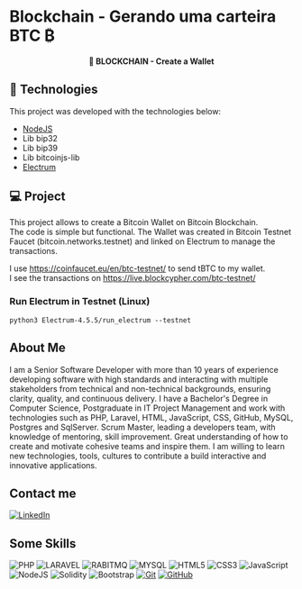 # Blockchain - Gerando uma carteira BTC ₿

<h4 align="center">
🚀 BLOCKCHAIN - Create a Wallet
</h4>

## :rocket: Technologies

This project was developed with the technologies below:

- [NodeJS](https://nodejs.org)
- Lib bip32
- Lib bip39
- Lib bitcoinjs-lib
- [Electrum](https://electrum.org/)

## 💻 Project

This project allows to create a Bitcoin Wallet on Bitcoin Blockchain.  
The code is simple but functional. The Wallet was created in Bitcoin Testnet Faucet (bitcoin.networks.testnet) and 
linked on Electrum to manage the transactions.

I use https://coinfaucet.eu/en/btc-testnet/ to send tBTC to my wallet.  
I see the transactions on https://live.blockcypher.com/btc-testnet/  

### Run Electrum in Testnet (Linux)  

```
python3 Electrum-4.5.5/run_electrum --testnet
```

## About Me
I am a Senior Software Developer with more than 10 years of experience developing software with high standards and 
interacting with multiple stakeholders from technical and non-technical backgrounds, ensuring clarity, quality, and 
continuous delivery. I have a Bachelor's Degree in Computer Science, Postgraduate in IT Project Management and work 
with technologies such as PHP, Laravel, HTML, JavaScript, CSS, GitHub, MySQL, Postgres and SqlServer.
Scrum Master, leading a developers team, with knowledge of mentoring, skill improvement. Great understanding of how 
to create and motivate cohesive teams and inspire them. I am willing to learn new technologies, tools, cultures to 
contribute a build interactive and innovative applications.

## Contact me
[![LinkedIn](https://img.shields.io/badge/LinkedIn-0077B5?style=for-the-badge&logo=linkedin&logoColor=white)](https://www.linkedin.com/in/thiago-luna/)

## Some Skills
![PHP](https://img.shields.io/badge/PHP-fff?style=for-the-badge&logo=php)
![LARAVEL](https://img.shields.io/badge/LARAVEL-000?style=for-the-badge&logo=laravel)
![RABITMQ](https://img.shields.io/badge/rabbitmq-E34F26?style=for-the-badge&logo=rabbitmq&logoColor=white)
![MYSQL](https://img.shields.io/badge/MySQL-fff?style=for-the-badge&logo=mysql)
![HTML5](https://img.shields.io/badge/HTML5-E34F26?style=for-the-badge&logo=html5&logoColor=white)
![CSS3](https://img.shields.io/badge/CSS3-1572B6?style=for-the-badge&logo=css3&logoColor=white)
![JavaScript](https://img.shields.io/badge/JavaScript-F7DF1E?style=for-the-badge&logo=javascript&logoColor=black)
![NodeJS](https://img.shields.io/badge/node-44883e?style=for-the-badge&logo=node.js&logoColor=black)
![Solidity](https://img.shields.io/badge/solidity-96C9F4?style=for-the-badge&logo=solidity&logoColor=black)
![Bootstrap](https://img.shields.io/badge/bootstrap-000?style=for-the-badge&logo=bootstrap&logoColor=553C7B)
[![Git](https://img.shields.io/badge/Git-000?style=for-the-badge&logo=git&logoColor=E94D5F)](https://git-scm.com/doc)
[![GitHub](https://img.shields.io/badge/GitHub-000?style=for-the-badge&logo=github&logoColor=30A3DC)](https://docs.github.com/)
